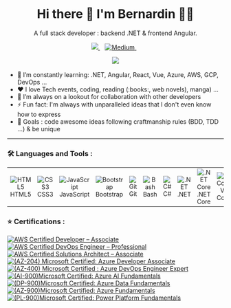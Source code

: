 <h1 align="center">
  Hi there 👋 I'm Bernardin 👨‍💻
</h1>

<p align='center'>
  A full stack developer :  backend .NET &  frontend Angular.
</p>

<p align='center'>
	<a href="https://www.linkedin.com/in/bernardinhouessou/">
	<img src="https://img.shields.io/badge/linkedin-%230077B5.svg?&style=for-the-badge&logo=linkedin&logoColor=white" />
	</a>&nbsp;&nbsp;
	<a href="https://medium.com/@bernardin.houessou">
	<img alt="Medium" src="https://img.shields.io/badge/Medium-12100E.svg?&style=for-the-badge&logo=medium&logoColor=white" />
	</a>&nbsp;&nbsp;
</p>

<p align='center'>
	<a href="#"><img src="https://github-readme-stats.vercel.app/api?username=bernardinhouessou&show_icons=true&locale=en&count_private=true&theme=dark" width="350"></a>
</p>

<ul>
  <li> 🌱 I’m constantly learning:  .NET, Angular, React, Vue, Azure, AWS, GCP, DevOps ... </li> 
  <li> ❤️ I love Tech events, coding, reading (:books:, web novels), manga) ... </li>
  <li> 👯 I’m always on a lookout for collaboration with other developers </li>
  <li> ⚡ Fun fact: I'm always with unparalleled ideas that I don't even know how to express</li>
  <li> 🥅 Goals : code awesome ideas following craftmanship rules (BDD, TDD ...) & be unique</li>

</ul>
<hr>

### 🛠️ Languages and Tools :

<table align="center" style="border-color:transparent;">
  <tr>
    <td align="center" width="50px">
      <img src="https://cdn.jsdelivr.net/gh/devicons/devicon/icons/html5/html5-original.svg" alt="HTML5"><br>HTML5
    </td>
    <td align="center" width="50px">
      <img src="https://cdn.jsdelivr.net/gh/devicons/devicon/icons/css3/css3-original.svg" alt="CSS3"><br>CSS3
    </td>
    <td align="center" width="50px">
      <img src="https://cdn.jsdelivr.net/gh/devicons/devicon/icons/javascript/javascript-plain.svg" alt="JavaScript"><br>JavaScript
    </td>
    <td align="center" width="50px">
      <img src="https://cdn.jsdelivr.net/gh/devicons/devicon/icons/bootstrap/bootstrap-original.svg" alt="Bootstrap"><br>Bootstrap
    </td>
    <td align="center" width="50px">
      <img src="https://cdn.jsdelivr.net/gh/devicons/devicon/icons/git/git-original.svg" alt="Git"><br>Git
    </td>
    <td align="center" width="50px">
      <img src="https://cdn.jsdelivr.net/gh/devicons/devicon/icons/bash/bash-original.svg" alt="Bash"><br>Bash
    </td>
    <td align="center" width="50px">
      <img src="https://cdn.jsdelivr.net/gh/devicons/devicon/icons/csharp/csharp-original.svg" alt="C#"><br>C#
    </td>
    <td align="center" width="50px">
      <img src="https://cdn.jsdelivr.net/gh/devicons/devicon/icons/dot-net/dot-net-original.svg" alt=".NET"><br>.NET
    </td>
    <td align="center" width="50px">
      <img src="https://cdn.jsdelivr.net/gh/devicons/devicon/icons/dotnetcore/dotnetcore-original.svg" alt=".NET Core"><br>.NET Core
    </td>
    <td align="center" width="50px">
      <img src="https://cdn.jsdelivr.net/gh/devicons/devicon/icons/vscode/vscode-original.svg" alt="VS Code"><br>VS Code
    </td>
    <td align="center" width="50px">
      <img src="https://cdn.jsdelivr.net/gh/devicons/devicon/icons/xcode/xcode-original.svg" alt="X Code"><br>X Code
    </td>
    <td align="center" width="50px">
      <img src="https://cdn.jsdelivr.net/gh/devicons/devicon/icons/visualstudio/visualstudio-plain.svg" alt="Visual Studio"><br>Visual Studio
    </td>
    <td align="center" width="50px">
      <img src="https://cdn.jsdelivr.net/gh/devicons/devicon/icons/microsoftsqlserver/microsoftsqlserver-plain.svg" alt="SQL"><br>SQL
    </td>
    <td align="center" width="50px">
      <img src="https://cdn.jsdelivr.net/gh/devicons/devicon/icons/postgresql/postgresql-original.svg" alt="PostgreSQL"><br>PostgreSQL
    </td>
    <td align="center" width="50px">
      <img src="https://cdn.jsdelivr.net/gh/devicons/devicon/icons/mysql/mysql-original.svg" alt="MySQL"><br>MySQL
    </td>
    <td align="center" width="50px">
      <img src="https://cdn.jsdelivr.net/gh/devicons/devicon/icons/mongodb/mongodb-original.svg" alt="MongoDB"><br>MongoDB
    </td>
    <td align="center" width="50px">
      <img src="https://cdn.worldvectorlogo.com/logos/aws-dynamodb.svg" alt="DynamoDB"><br>DynamoDB
    </td>
    <td align="center" width="50px">
      <img src="https://cdn.jsdelivr.net/gh/devicons/devicon/icons/windows8/windows8-original.svg" alt="Windows"><br>Windows
    </td>
    <td align="center" width="50px">
      <img src="https://cdn.jsdelivr.net/gh/devicons/devicon/icons/linux/linux-original.svg" alt="Linux"><br>Linux
    </td>
    <td align="center" width="50px">
      <img src="https://upload.wikimedia.org/wikipedia/commons/f/fa/Apple_logo_black.svg" alt="macOS"><br>macOS
    </td>
    <td align="center" width="50px">
      <img src="https://cdn.jsdelivr.net/gh/devicons/devicon/icons/azure/azure-original.svg" alt="Azure"><br>Azure
    </td>
    <td align="center" width="50px">
      <img src="https://cdn.jsdelivr.net/gh/devicons/devicon/icons/amazonwebservices/amazonwebservices-original.svg" alt="AWS"><br>AWS
    </td>
    <td align="center" width="50px">
      <img src="https://cdn.jsdelivr.net/gh/devicons/devicon/icons/googlecloud/googlecloud-original.svg" alt="GCP"><br>GCP
    </td>
    <td align="center" width="50px">
      <img src="https://upload.wikimedia.org/wikipedia/commons/3/3f/Redmine_logo.svg" alt="Redmine"><br>Redmine
    </td>
    <td align="center" width="50px">
      <img src="https://cdn.jsdelivr.net/gh/devicons/devicon/icons/jira/jira-original-wordmark.svg" alt="Jira"><br>Jira
    </td>
    <td align="center" width="50px">
      <img src="https://cdn.jsdelivr.net/gh/devicons/devicon/icons/jenkins/jenkins-original.svg" alt="Jenkins"><br>Jenkins
    </td>
    <td align="center" width="50px">
      <img  style="background:white;" src="https://www.cdnlogo.com/logos/s/58/sonarqube.svg" alt="SonarQube"><br>SonarQube
    </td>
    <td align="center" width="50px">
      <img src="https://checkmarx.com/wp-content/uploads/2021/04/checkmarx-logo-mobile.png" alt="Checkmarx"><br>Checkmarx
    </td>
    <td align="center" width="50px">
      <img src="https://cdn.jsdelivr.net/gh/devicons/devicon/icons/docker/docker-original.svg" alt="Docker"><br>Docker
    </td>
    <td align="center" width="50px">
      <img src="https://cdn.jsdelivr.net/gh/devicons/devicon/icons/kubernetes/kubernetes-plain.svg" alt="Kubernetes"><br>Kubernetes
    </td>
    <td align="center" width="50px">
      <img src="https://cdn.jsdelivr.net/gh/devicons/devicon/icons/ansible/ansible-original.svg" alt="Ansible"><br>Ansible
    </td>
    <td align="center" width="50px">
      <img src="https://cdn.jsdelivr.net/gh/devicons/devicon/icons/terraform/terraform-original.svg" alt="Terraform"><br>Terraform
    </td>
    <td align="center" width="50px">
      <img src="https://cdn.jsdelivr.net/gh/devicons/devicon/icons/heroku/heroku-original.svg" alt="Heroku"><br>Heroku
    </td>
    <td align="center" width="50px">
      <img src="https://cdn.iconscout.com/icon/free/png-512/free-azure-devops-3521296-2944715.png" alt="Azure DevOps"><br>Azure DevOps
    </td>
    <td align="center" width="50px">
      <img src="https://learn.microsoft.com/en-us/azure/devops/media/index/devopsiconboards96.svg" alt="Azure Boards"><br>Azure Boards
    </td>
    <td align="center" width="50px">
      <img src="https://learn.microsoft.com/en-us/azure/devops/media/index/devopsiconpipelines96.svg" alt="Azure Pipelines"><br>Azure Pipelines
    </td>
    <td align="center" width="50px">
      <img src="https://cdn.jsdelivr.net/gh/devicons/devicon/icons/typescript/typescript-original.svg" alt="Typescript"><br>Typescript
    </td>
    <td align="center" width="50px">
      <img src="https://cdn.jsdelivr.net/gh/devicons/devicon/icons/angularjs/angularjs-original.svg" alt="Angular"><br>Angular
    </td>
    <td align="center" width="50px">
      <img src="https://raw.githubusercontent.com/Bernardinhouessou/bernardinhouessou/main/img/angular_gradient.png" alt="Angular"><br>Angular
    </td>
    <td align="center" width="50px">
      <img src="https://cdn.jsdelivr.net/gh/devicons/devicon/icons/react/react-original.svg" alt="React"><br>React
    </td>
    <td align="center" width="50px">
      <img src="https://cdn.jsdelivr.net/gh/devicons/devicon/icons/vuejs/vuejs-original.svg" alt="Vue"><br>Vue
    </td>
    <td align="center" width="50px">
      <img src="https://cdn.jsdelivr.net/gh/devicons/devicon/icons/webpack/webpack-original.svg" alt="Webpack"><br>Webpack
    </td><td align="center" width="50px">
      <img src="https://cdn.jsdelivr.net/gh/devicons/devicon/icons/nodejs/nodejs-original.svg" alt="NodeJs"><br>NodeJs
    </td>
    <td align="center" width="50px">
      <img src="https://cdn.jsdelivr.net/gh/devicons/devicon/icons/python/python-original.svg" alt="Python"><br>Python
    </td>
    <td align="center" width="50px" height="45px">
      <img src="https://cdn.jsdelivr.net/gh/devicons/devicon/icons/java/java-original.svg" alt="Java"><br>Java
    </td>
    <td align="center" width="50px" height="45px">
      <img src="https://cdn.jsdelivr.net/gh/devicons/devicon/icons/groovy/groovy-original.svg" alt="Groovy"><br>Groovy
    </td>
    <td align="center" width="50px">
      <img src="https://upload.wikimedia.org/wikipedia/commons/e/e9/Notion-logo.svg" alt="Notion"><br>Notion
    </td>
    <td align="center" width="50px">
      <img src="https://cdn.jsdelivr.net/gh/devicons/devicon/icons/redis/redis-original.svg" alt="Redis"><br>Redis
    </td>
    <td align="center" width="50px">
      <img src="https://warren-buckley.gallerycdn.vsassets.io/extensions/warren-buckley/iis-express/1.5.0/1638806714856/Microsoft.VisualStudio.Services.Icons.Default" alt="IIS"><br>IIS
    </td>
    <td align="center" width="50px">
      <img src="https://cdn.jsdelivr.net/gh/devicons/devicon/icons/nginx/nginx-original.svg" alt="Nginx"><br>Nginx
    </td>
    <td align="center" width="50px">
      <img src="https://cdn.jsdelivr.net/gh/devicons/devicon/icons/apache/apache-original.svg" alt="Apache"><br>Apache
    </td>
    <td align="center" width="50px">
      <img src="https://img.jsdelivr.com/github.com/swagger-api.png" alt="Swagger"><br>Swagger
    </td>
    <td align="center" width="50px">
      <img src="https://www.cdnlogo.com/logos/p/20/postman.svg" alt="Postman"><br>Postman
    </td>
    <td align="center" width="50px">
      <img src="https://www.svgrepo.com/show/353904/insomnia.svg" alt="Insomnia"><br>Insomnia
    </td>
    <td align="center" width="50px">
      <img src="https://cdn.jsdelivr.net/gh/devicons/devicon/icons/tortoisegit/tortoisegit-original.svg" alt="TortoiseSVN"><br>TortoiseSVN
    </td>
    <td align="center" width="50px">
      <img src="https://learn.microsoft.com/en-us/azure/devops/media/index/devopsiconrepos96.svg" alt="Azure Repos"><br>Azure Repos
    </td>
    <td align="center" width="50px">
      <img src="https://cdn.jsdelivr.net/gh/devicons/devicon/icons/github/github-original.svg" alt="GitHub"><br>GitHub
    </td>
    <td align="center" width="50px">
      <img src="https://cdn.jsdelivr.net/gh/devicons/devicon/icons/bitbucket/bitbucket-original.svg" alt="BitBucket"><br>BitBucket
    </td>
    <td align="center" width="50px">
      <img src="https://cdn.jsdelivr.net/gh/devicons/devicon/icons/gitlab/gitlab-original.svg" alt="Gitlab"><br>Gitlab
    </td>
    <td align="center" width="50px">
      <img src="https://cdn.jsdelivr.net/gh/devicons/devicon/icons/jetbrains/jetbrains-original.svg" alt="Jetbrains"><br>Jetbrains
    </td>
    <td align="center" width="50px">
      <img src="https://cdn.jsdelivr.net/gh/devicons/devicon/icons/graphql/graphql-plain.svg" alt="Graphql"><br>Graphql
    </td>
    <td align="center" width="50px" height="40">
      <img style="background: white" src="https://cdn.jsdelivr.net/gh/devicons/devicon/icons/apachekafka/apachekafka-original.svg" alt="Kafka"><br>Kafka
    </td>
    <td align="center" width="50px">
      <img src="https://www.cdnlogo.com/logos/r/32/rabbitmq.svg" alt="Rabbitmq"><br>Rabbitmq
    </td>
    <td align="center" width="50px">
      <img src="https://cdn.jsdelivr.net/gh/devicons/devicon/icons/selenium/selenium-original.svg" alt="Selenium"><br>Selenium
    </td>
    <td align="center" width="50px">
      <img src="https://cdn.jsdelivr.net/gh/devicons/devicon/icons/karma/karma-original.svg" alt="Karma"><br>Karma
    </td>
    <td align="center" width="50px">
      <img src="https://cdn.jsdelivr.net/gh/devicons/devicon/icons/jasmine/jasmine-plain.svg" alt="Jasmine"><br>Jasmine
    </td>
    <td align="center" width="50px">
      <img src="https://asset.brandfetch.io/idNbg7d3Ca/idJCellmWz.jpeg" alt="Specflow"><br>Specflow
    </td>
    <td align="center" width="50px">
      <img src="https://encrypted-tbn0.gstatic.com/images?q=tbn:ANd9GcQg9z6Ht8LQmPLAncxkHsbVSWsFIKPhWov-9s93AzRI5LHNiUuoyuJICQn8OMotYSt4uW8&usqp=CAU" alt="gRPC"><br>gRPC
    </td>
    <td align="center" width="50px">
      <img src="https://cdn.jsdelivr.net/gh/devicons/devicon/icons/jasmine/jasmine-plain.svg" alt="Jasmine"><br>Jasmine
    </td>
    <td align="center" width="50px">
      <img src="https://cdn.jsdelivr.net/gh/devicons/devicon/icons/figma/figma-original.svg" alt="Figma"><br>Figma
    </td>
    <td align="center" width="50px">
      <img src="https://cdn.jsdelivr.net/gh/devicons/devicon/icons//yarn/yarn-original.svg" alt="yarn"><br>yarn
    </td>
    <td align="center" width="50px">
      <img src="https://cdn.jsdelivr.net/gh/devicons/devicon/icons/npm/npm-original-wordmark.svg" alt="npm"><br>npm
    </td>
  </tr>
<table>

### ⭐ Certifications :

<a href="https://www.credly.com/badges/e7049f83-6f43-4276-abb3-d3a4bdc07aa1/public_url">
<img width="64px" height="64px" alt="AWS Certified Developer – Associate" title="AWS Certified Developer – Associate" src="https://images.credly.com/size/220x220/images/b9feab85-1a43-4f6c-99a5-631b88d5461b/image.png">
</a>

<a href="https://www.credly.com/badges/02f6a527-61e7-4380-b1a2-078485524868/public_url">
<img width="64px" height="64px" alt="AWS Certified DevOps Engineer – Professional" title="AWS Certified DevOps Engineer – Professional" src="https://images.credly.com/size/220x220/images/b9feab85-1a43-4f6c-99a5-631b88d5461b/image.png">
</a>

<a href="https://www.credly.com/badges/5a93d72f-60e4-4bc6-b8be-58b7c698df5d/public_url">
<img width="64px" height="64px" alt="AWS Certified Solutions Architect – Associate" title="AWS Certified Solutions Architect – Associate" src="https://images.credly.com/size/680x680/images/0e284c3f-5164-4b21-8660-0d84737941bc/image.png">
</a>

<a href="http://tinyurl.com/AzureDeveloperAssociateAZ-204">
<img width="64px" height="64px" alt="(AZ-204) Microsoft Certified: Azure Developer Associate" title="(AZ-204) Microsoft Certified: Azure Developer Associate" src="https://images.credly.com/size/680x680/images/63316b60-f62d-4e51-aacc-c23cb850089c/azure-developer-associate-600x600.png">
</a>

<a href="http://tinyurl.com/AzureDevOpsEngineerExpertAZ400">
<img width="64px" height="64px" alt="(AZ-400) Microsoft Certified : Azure DevOps Engineer Expert" title="(AZ-400) Microsoft Certified : Azure DevOps Engineer Expert" src="https://images.credly.com/size/680x680/images/c3ab66f8-5d59-4afa-a6c2-0ba30a1989ca/CERT-Expert-DevOps-Engineer-600x600.png">
</a>

<a href="https://www.credly.com/badges/74b81e8d-1277-4236-aff1-8f01d7d2d25b/public_url">
<img width="64px" height="64px" alt="(AI-900)Microsoft Certified: Azure AI Fundamentals" title="(AI-900)Microsoft Certified: Azure AI Fundamentals" src="https://images.credly.com/size/680x680/images/4136ced8-75d5-4afb-8677-40b6236e2672/azure-ai-fundamentals-600x600.png">
</a>

<a href="https://www.credly.com/badges/bdc175fe-036f-42a9-b5ba-7a9a52c2e29d">
<img width="64px" height="64px" alt="(DP-900)Microsoft Certified: Azure Data Fundamentals" title="(DP-900)Microsoft Certified: Azure Data Fundamentals" src="https://images.credly.com/size/680x680/images/70eb1e3f-d4de-4377-a062-b20fb29594ea/azure-data-fundamentals-600x600.png">
</a>

<a href="https://www.credly.com/badges/5799abe3-2cd5-4ae0-8731-47da654fc842/public_url">
<img width="64px" height="64px" alt="(AZ-900)Microsoft Certified: Azure Fundamentals" title="(AZ-900) Microsoft Certified: Azure Fundamentals" src="https://images.credly.com/size/680x680/images/be8fcaeb-c769-4858-b567-ffaaa73ce8cf/image.png">
</a>

<a href="https://www.credly.com/badges/85e3e0a8-e944-46b9-a2c2-c6b38e4b2c42/public_url">
<img width="64px" height="64px" alt="(PL-900)Microsoft Certified: Power Platform Fundamentals" title="(PL-900) Microsoft Certified: Power Platform Fundamentals" src="https://images.credly.com/size/680x680/images/2a6251f2-737b-4bf6-9190-d77570cc76fc/CERT-Fundamentals-Power-Platform.png">
</a>



